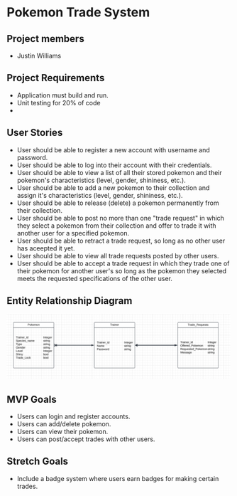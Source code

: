# Pokemon Trade System

## Project members
- Justin Williams

## Project Requirements
- Application must build and run.
- Unit testing for 20% of code
- 

## User Stories
- User should be able to register a new account with username and password.
- User should be able to log into their account with their credentials.
- User should be able to view a list of all their stored pokemon and their pokemon's characteristics (level, gender, shininess, etc.).
- User should be able to add a new pokemon to their collection and assign it's characteristics (level, gender, shininess, etc.).
- User should be able to release (delete) a pokemon permanently from their collection.
- User should be able to post no more than one "trade request" in which they select a pokemon from their collection and offer to trade it with another user for a specified pokemon.
- User should be able to retract a trade request, so long as no other user has aceepted it yet.
- User should be able to view all trade requests posted by other users.
- User should be able to accept a trade request in which they trade one of their pokemon for another user's so long as the pokemon they selected meets the requested specifications of the other user. 

## Entity Relationship Diagram
![ERD](./ERD.png)

## MVP Goals
- Users can login and register accounts.
- Users can add/delete pokemon.
- Users can view their pokemon.
- Users can post/accept trades with other users.

## Stretch Goals
- Include a badge system where users earn badges for making certain trades. 
